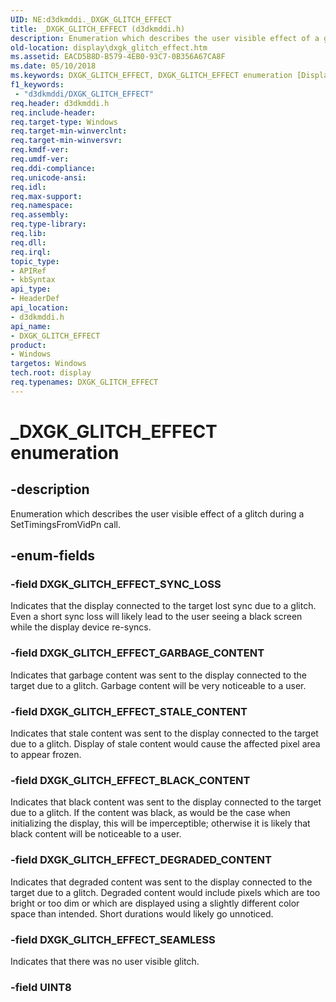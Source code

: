 ```yaml
---
UID: NE:d3dkmddi._DXGK_GLITCH_EFFECT
title: _DXGK_GLITCH_EFFECT (d3dkmddi.h)
description: Enumeration which describes the user visible effect of a glitch during a SetTimingsFromVidPn call.
old-location: display\dxgk_glitch_effect.htm
ms.assetid: EACD5B8D-B579-4EB0-93C7-0B356A67CA8F
ms.date: 05/10/2018
ms.keywords: DXGK_GLITCH_EFFECT, DXGK_GLITCH_EFFECT enumeration [Display Devices], DXGK_GLITCH_EFFECT_BLACK_CONTENT, DXGK_GLITCH_EFFECT_DEGRADED_CONTENT, DXGK_GLITCH_EFFECT_GARBAGE_CONTENT, DXGK_GLITCH_EFFECT_SEAMLESS, DXGK_GLITCH_EFFECT_STALE_CONTENT, DXGK_GLITCH_EFFECT_SYNC_LOSS, _DXGK_GLITCH_EFFECT, d3dkmddi/DXGK_GLITCH_EFFECT, d3dkmddi/DXGK_GLITCH_EFFECT_BLACK_CONTENT, d3dkmddi/DXGK_GLITCH_EFFECT_DEGRADED_CONTENT, d3dkmddi/DXGK_GLITCH_EFFECT_GARBAGE_CONTENT, d3dkmddi/DXGK_GLITCH_EFFECT_SEAMLESS, d3dkmddi/DXGK_GLITCH_EFFECT_STALE_CONTENT, d3dkmddi/DXGK_GLITCH_EFFECT_SYNC_LOSS, display.dxgk_glitch_effect
f1_keywords:
 - "d3dkmddi/DXGK_GLITCH_EFFECT"
req.header: d3dkmddi.h
req.include-header: 
req.target-type: Windows
req.target-min-winverclnt: 
req.target-min-winversvr: 
req.kmdf-ver: 
req.umdf-ver: 
req.ddi-compliance: 
req.unicode-ansi: 
req.idl: 
req.max-support: 
req.namespace: 
req.assembly: 
req.type-library: 
req.lib: 
req.dll: 
req.irql: 
topic_type:
- APIRef
- kbSyntax
api_type:
- HeaderDef
api_location:
- d3dkmddi.h
api_name:
- DXGK_GLITCH_EFFECT
product:
- Windows
targetos: Windows
tech.root: display
req.typenames: DXGK_GLITCH_EFFECT
---
```


# _DXGK_GLITCH_EFFECT enumeration


## -description


Enumeration which describes the user visible effect of a glitch during a SetTimingsFromVidPn call.




## -enum-fields




### -field DXGK_GLITCH_EFFECT_SYNC_LOSS

Indicates that the display connected to the target lost sync due to a glitch.  Even a short sync loss will likely lead to the user seeing a black screen while the display device re-syncs.


### -field DXGK_GLITCH_EFFECT_GARBAGE_CONTENT

Indicates that garbage content was sent to the display connected to the target due to a glitch.  Garbage content will be very noticeable to a user.


### -field DXGK_GLITCH_EFFECT_STALE_CONTENT

Indicates that stale content was sent to the display connected to the target due to a glitch.  Display of stale content would cause the affected pixel area to appear frozen.


### -field DXGK_GLITCH_EFFECT_BLACK_CONTENT

Indicates that black content was sent to the display connected to the target due to a glitch.  If the content was black, as would be the case when initializing the display, this will be imperceptible; otherwise it is likely that black content will be noticeable to a user.


### -field DXGK_GLITCH_EFFECT_DEGRADED_CONTENT

Indicates that degraded content was sent to the display connected to the target due to a glitch.  Degraded content would include pixels which are too bright or too dim or which are displayed using a slightly different color space than intended.  Short durations would likely go unnoticed.


### -field DXGK_GLITCH_EFFECT_SEAMLESS

Indicates that there was no user visible glitch.


### -field UINT8



